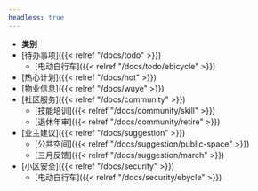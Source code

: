 ```yaml
---
headless: true
---
```


- **类别**
- [待办事项]({{< relref "/docs/todo" >}})
  - [电动自行车]({{< relref "/docs/todo/ebicycle" >}})
- [热心计划]({{< relref "/docs/hot" >}})
- [物业信息]({{< relref "/docs/wuye" >}})
- [社区服务]({{< relref "/docs/community" >}})
  - [技能培训]({{< relref "/docs/community/skill" >}})
  - [退休年审]({{< relref "/docs/community/retire" >}})
- [业主建议]({{< relref "/docs/suggestion" >}})
  - [公共空间]({{< relref "/docs/suggestion/public-space" >}})
  - [三月反馈]({{< relref "/docs/suggestion/march" >}})
- [小区安全]({{< relref "/docs/security" >}})
  - [电动自行车]({{< relref "/docs/security/ebycle" >}})
<br />
